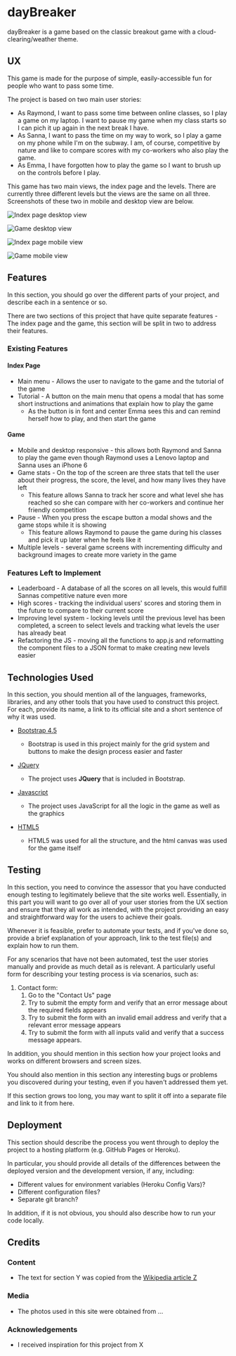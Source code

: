 # dayBreaker

dayBreaker is a game based on the classic breakout game with a cloud-clearing/weather theme. 
 
## UX
 
This game is made for the purpose of simple, easily-accessible fun for people who want to pass some time. 

The project is based on two main user stories:
 - As Raymond, I want to pass some time between online classes, so I play a game on my laptop. I want to pause my game when my class starts so I can pich it up again in the next break I have.
 - As Sanna, I want to pass the time on my way to work, so I play a game on my phone while I'm on the subway. I am, of course, competitive by nature and like to compare scores with my co-workers who also play the game. 
 - As Emma, I have forgotten how to play the game so I want to brush up on the controls before I play.

This game has two main views, the index page and the levels. There are currently three different levels but the views are the same on all three. Screenshots of these two in mobile and desktop view are below. 

![Index page desktop view](/assets/img/screenshots/indexDesktopView.png)

![Game desktop view](/assets/img/screenshots/gameDesktopView.png)

![Index page mobile view](/assets/img/screenshots/indexMobileView.png)

![Game mobile view](/assets/img/screenshots/gameMobileView.png)

## Features

In this section, you should go over the different parts of your project, and describe each in a sentence or so.

There are two sections of this project that have quite separate features - The index page and the game, this section will be split in two to address their features. 
 
### Existing Features

#### Index Page 

- Main menu - Allows the user to navigate to the game and the tutorial of the game
- Tutorial - A button on the main menu that opens a modal that has some short instructions and animations that explain how to play the game
    - As the button is in font and center Emma sees this and can remind herself how to play, and then start the game

#### Game
- Mobile and desktop responsive - this allows both Raymond and Sanna to play the game even though Raymond uses a Lenovo laptop and Sanna uses an iPhone 6
- Game stats - On the top of the screen are three stats that tell the user about their progress, the score, the level, and how many lives they have left
    - This feature allows Sanna to track her score and what level she has reached so she can compare with her co-workers and continue her friendly competition
- Pause - When you press the escape button a modal shows and the game stops while it is showing
    - This feature allows Raymond to pause the game during his classes and pick it up later when he feels like it
- Multiple levels - several game screens with incrementing difficulty and background images to create more variety in the game

### Features Left to Implement
- Leaderboard - A database of all the scores on all levels, this would fulfill Sannas competitive nature even more
- High scores - tracking the individual users' scores and storing them in the future to compare to their current score 
- Improving level system - locking levels until the previous level has been completed, a screen to select levels and tracking what levels the user has already beat 
- Refactoring the JS - moving all the functions to app.js and reformatting the component files to a JSON format to make creating new levels easier 

## Technologies Used

In this section, you should mention all of the languages, frameworks, libraries, and any other tools that you have used to construct this project. For each, provide its name, a link to its official site and a short sentence of why it was used.

- [Bootstrap 4.5](https://getbootstrap.com/)
    - Bootstrap is used in this project mainly for the grid system and buttons to make the design process easier and faster

- [JQuery](https://jquery.com)
    - The project uses **JQuery** that is included in Bootstrap.

- [Javascript](https://www.javascript.com/)
    - The project uses JavaScript for all the logic in the game as well as the graphics 

- [HTML5](https://developer.mozilla.org/en-US/docs/Web/Guide/HTML/HTML5)
    - HTML5 was used for all the structure, and the html canvas was used for the game itself

## Testing

In this section, you need to convince the assessor that you have conducted enough testing to legitimately believe that the site works well. Essentially, in this part you will want to go over all of your user stories from the UX section and ensure that they all work as intended, with the project providing an easy and straightforward way for the users to achieve their goals.

Whenever it is feasible, prefer to automate your tests, and if you've done so, provide a brief explanation of your approach, link to the test file(s) and explain how to run them.

For any scenarios that have not been automated, test the user stories manually and provide as much detail as is relevant. A particularly useful form for describing your testing process is via scenarios, such as:

1. Contact form:
    1. Go to the "Contact Us" page
    2. Try to submit the empty form and verify that an error message about the required fields appears
    3. Try to submit the form with an invalid email address and verify that a relevant error message appears
    4. Try to submit the form with all inputs valid and verify that a success message appears.

In addition, you should mention in this section how your project looks and works on different browsers and screen sizes.

You should also mention in this section any interesting bugs or problems you discovered during your testing, even if you haven't addressed them yet.

If this section grows too long, you may want to split it off into a separate file and link to it from here.

## Deployment

This section should describe the process you went through to deploy the project to a hosting platform (e.g. GitHub Pages or Heroku).

In particular, you should provide all details of the differences between the deployed version and the development version, if any, including:
- Different values for environment variables (Heroku Config Vars)?
- Different configuration files?
- Separate git branch?

In addition, if it is not obvious, you should also describe how to run your code locally.


## Credits

### Content
- The text for section Y was copied from the [Wikipedia article Z](https://en.wikipedia.org/wiki/Z)

### Media
- The photos used in this site were obtained from ...

### Acknowledgements

- I received inspiration for this project from X